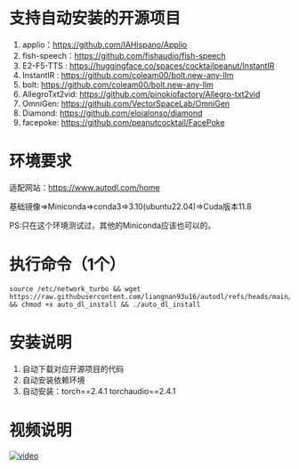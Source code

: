 # 支持自动安装的开源项目
1. applio：https://github.com/IAHispano/Applio
2. fish-speech：https://github.com/fishaudio/fish-speech
3. E2-F5-TTS : https://huggingface.co/spaces/cocktailpeanut/InstantIR
4. InstantIR : https://github.com/coleam00/bolt.new-any-llm
5. bolt: https://github.com/coleam00/bolt.new-any-llm
6. AllegroTxt2vid: https://github.com/pinokiofactory/Allegro-txt2vid
7. OmniGen: https://github.com/VectorSpaceLab/OmniGen
8. Diamond: https://github.com/eloialonso/diamond
9. facepoke: https://github.com/peanutcocktail/FacePoke

# 环境要求
适配网站：https://www.autodl.com/home

基础镜像=>Miniconda=>conda3=>3.10(ubuntu22.04)=>Cuda版本11.8

PS:只在这个环境测试过，其他的Miniconda应该也可以的。

# 执行命令（1个）

```
source /etc/network_turbo && wget https://raw.githubusercontent.com/liangnan93u16/autodl/refs/heads/main/auto_dl_install && chmod +x auto_dl_install && ./auto_dl_install
```

# 安装说明
1. 自动下载对应开源项目的代码
2. 自动安装依赖环境
3. 自动安装：torch==2.4.1 torchaudio==2.4.1



# 视频说明

[![video](https://i0.hdslb.com/bfs/archive/04f2500a5bc5938062d5c386c6fc07466b772338.jpg@308w_174h)](https://www.bilibili.com/video/BV1wZU5Y3E9f/)
